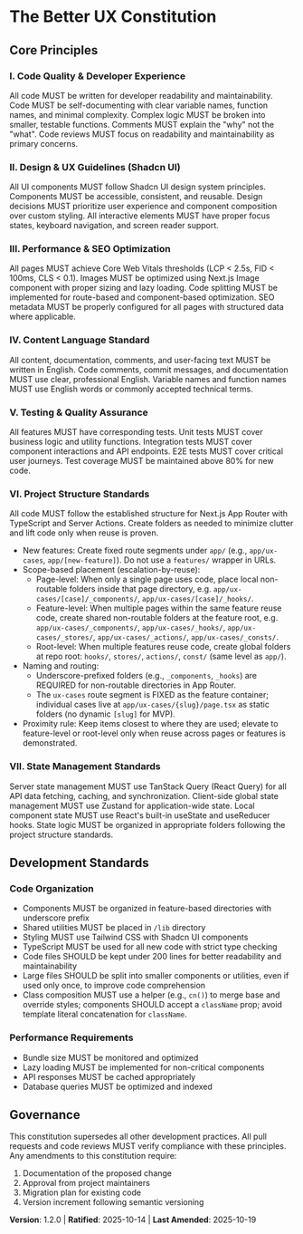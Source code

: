 <!--
Sync Impact Report:
Version change: 0.0.0 → 1.0.0
Modified principles: N/A
Added sections: N/A
Removed sections: N/A
Templates requiring updates: ⚠ pending - plan-template.md, spec-template.md, tasks-template.md
Follow-up TODOs: None
-->

# The Better UX Constitution

## Core Principles

### I. Code Quality & Developer Experience
All code MUST be written for developer readability and maintainability. Code MUST be self-documenting with clear variable names, function names, and minimal complexity. Complex logic MUST be broken into smaller, testable functions. Comments MUST explain the "why" not the "what". Code reviews MUST focus on readability and maintainability as primary concerns.

### II. Design & UX Guidelines (Shadcn UI)
All UI components MUST follow Shadcn UI design system principles. Components MUST be accessible, consistent, and reusable. Design decisions MUST prioritize user experience and component composition over custom styling. All interactive elements MUST have proper focus states, keyboard navigation, and screen reader support.

### III. Performance & SEO Optimization
All pages MUST achieve Core Web Vitals thresholds (LCP < 2.5s, FID < 100ms, CLS < 0.1). Images MUST be optimized using Next.js Image component with proper sizing and lazy loading. Code splitting MUST be implemented for route-based and component-based optimization. SEO metadata MUST be properly configured for all pages with structured data where applicable.

### IV. Content Language Standard
All content, documentation, comments, and user-facing text MUST be written in English. Code comments, commit messages, and documentation MUST use clear, professional English. Variable names and function names MUST use English words or commonly accepted technical terms.

### V. Testing & Quality Assurance
All features MUST have corresponding tests. Unit tests MUST cover business logic and utility functions. Integration tests MUST cover component interactions and API endpoints. E2E tests MUST cover critical user journeys. Test coverage MUST be maintained above 80% for new code.

### VI. Project Structure Standards
All code MUST follow the established structure for Next.js App Router with TypeScript and Server Actions. Create folders as needed to minimize clutter and lift code only when reuse is proven.

- New features: Create fixed route segments under `app/` (e.g., `app/ux-cases`, `app/[new-feature]`). Do not use a `features/` wrapper in URLs.
- Scope-based placement (escalation-by-reuse):
  - Page-level: When only a single page uses code, place local non-routable folders inside that page directory, e.g. `app/ux-cases/[case]/_components/`, `app/ux-cases/[case]/_hooks/`.
  - Feature-level: When multiple pages within the same feature reuse code, create shared non-routable folders at the feature root, e.g. `app/ux-cases/_components/`, `app/ux-cases/_hooks/`, `app/ux-cases/_stores/`, `app/ux-cases/_actions/`, `app/ux-cases/_consts/`.
  - Root-level: When multiple features reuse code, create global folders at repo root: `hooks/`, `stores/`, `actions/`, `const/` (same level as `app/`).
- Naming and routing:
  - Underscore-prefixed folders (e.g., `_components`, `_hooks`) are REQUIRED for non-routable directories in App Router.
  - The `ux-cases` route segment is FIXED as the feature container; individual cases live at `app/ux-cases/{slug}/page.tsx` as static folders (no dynamic `[slug]` for MVP).
- Proximity rule: Keep items closest to where they are used; elevate to feature-level or root-level only when reuse across pages or features is demonstrated.

### VII. State Management Standards
Server state management MUST use TanStack Query (React Query) for all API data fetching, caching, and synchronization. Client-side global state management MUST use Zustand for application-wide state. Local component state MUST use React's built-in useState and useReducer hooks. State logic MUST be organized in appropriate folders following the project structure standards.

## Development Standards

### Code Organization
- Components MUST be organized in feature-based directories with underscore prefix
- Shared utilities MUST be placed in `/lib` directory
- Styling MUST use Tailwind CSS with Shadcn UI components
- TypeScript MUST be used for all new code with strict type checking
- Code files SHOULD be kept under 200 lines for better readability and maintainability
- Large files SHOULD be split into smaller components or utilities, even if used only once, to improve code comprehension
 - Class composition MUST use a helper (e.g., `cn()`) to merge base and override styles; components SHOULD accept a `className` prop; avoid template literal concatenation for `className`.

### Performance Requirements
- Bundle size MUST be monitored and optimized
- Lazy loading MUST be implemented for non-critical components
- API responses MUST be cached appropriately
- Database queries MUST be optimized and indexed

## Governance

This constitution supersedes all other development practices. All pull requests and code reviews MUST verify compliance with these principles. Any amendments to this constitution require:
1. Documentation of the proposed change
2. Approval from project maintainers
3. Migration plan for existing code
4. Version increment following semantic versioning

**Version**: 1.2.0 | **Ratified**: 2025-10-14 | **Last Amended**: 2025-10-19
